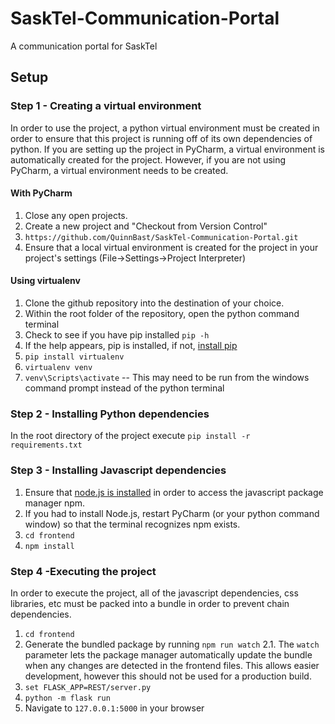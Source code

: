 # SaskTel-Communication-Portal
A communication portal for SaskTel

## Setup
### Step 1 - Creating a virtual environment
In order to use the project, a python virtual environment must be created in order to ensure that this project is running off of its own dependencies of python. If you are setting up the project in PyCharm, a virtual environment is automatically created for the project. However, if you are not using PyCharm, a virtual environment needs to be created.
#### With PyCharm
1. Close any open projects.
2. Create a new project and "Checkout from Version Control"
3.  `https://github.com/QuinnBast/SaskTel-Communication-Portal.git`
4. Ensure that a local virtual environment is created for the project in your project's settings (File->Settings->Project Interpreter)
#### Using virtualenv
1. Clone the github repository into the destination of your choice.
2. Within the root folder of the repository, open the python command terminal
3. Check to see if you have pip installed `pip -h`
4. If the help appears, pip is installed, if not, [install pip](https://pip.pypa.io/en/latest/installing/)
5. `pip install virtualenv`
6. `virtualenv venv`
7. `venv\Scripts\activate` -- This may need to be run from the windows command prompt instead of the python terminal

### Step 2 - Installing Python dependencies
In the root directory of the project execute `pip install -r requirements.txt`

### Step 3 - Installing Javascript dependencies
1. Ensure that [node.js is installed](https://nodejs.org/en/#download) in order to access the javascript package manager npm.
2. If you had to install Node.js, restart PyCharm (or your python command window) so that the terminal recognizes npm exists.
2. `cd frontend`
3. `npm install`

### Step 4 -Executing the project
In order to execute the project, all of the javascript dependencies, css libraries, etc must be packed into a bundle in order to prevent chain dependencies.
1. `cd frontend`
2. Generate the bundled package by running `npm run watch`
2.1. The `watch` parameter lets the package manager automatically update the bundle when any changes are detected in the frontend files. This allows easier development, however this should not be used for a production build.
3. `set FLASK_APP=REST/server.py`
4. `python -m flask run`
5. Navigate to `127.0.0.1:5000` in your browser